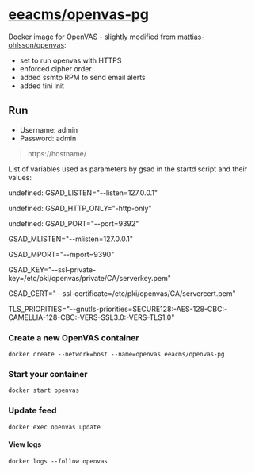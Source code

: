 # [eeacms/openvas-pg](https://hub.docker.com/r/eeacms/openvas-pg/)

Docker image for OpenVAS - slightly modified from [mattias-ohlsson/openvas](https://hub.docker.com/r/mattiasohlsson/openvas/): 

- set to run openvas with HTTPS 
- enforced cipher order
- added ssmtp RPM to send email alerts
- added tini init


## Run

- Username: admin
- Password: admin

> https://hostname/

List of variables used as parameters by gsad in the startd script and their values:

undefined: GSAD_LISTEN="--listen=127.0.0.1"

undefined: GSAD_HTTP_ONLY="-http-only"

undefined: GSAD_PORT="--port=9392"

GSAD_MLISTEN="--mlisten=127.0.0.1"

GSAD_MPORT="--mport=9390"

GSAD_KEY="--ssl-private-key=/etc/pki/openvas/private/CA/serverkey.pem"

GSAD_CERT="--ssl-certificate=/etc/pki/openvas/CA/servercert.pem"

TLS_PRIORITIES="--gnutls-priorities=SECURE128:-AES-128-CBC:-CAMELLIA-128-CBC:-VERS-SSL3.0:-VERS-TLS1.0"

### Create a new OpenVAS container

    docker create --network=host --name=openvas eeacms/openvas-pg

### Start your container

    docker start openvas

### Update feed

    docker exec openvas update

#### View logs

    docker logs --follow openvas
